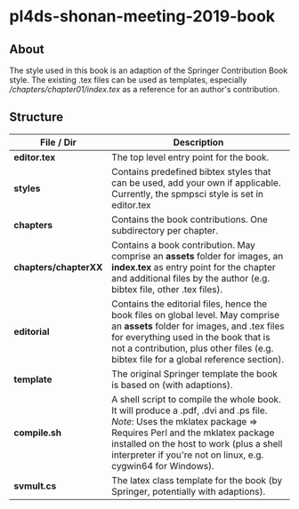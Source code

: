 # pl4ds-shonan-meeting-2019-book

## About

The style used in this book is an adaption of the Springer Contribution Book style.
The existing .tex files can be used as templates, especially _/chapters/chapter01/index.tex_ as a reference for an author's contribution.

## Structure

File / Dir | Description
------------ | -------------
__editor.tex__ | The top level entry point for the book.
__styles__ | Contains predefined bibtex styles that can be used, add your own if applicable. Currently, the spmpsci style is set in editor.tex
__chapters__ | Contains the book contributions. One subdirectory per chapter.
__chapters/chapterXX__ | Contains a book contribution. May comprise an __assets__ folder for images, an __index.tex__ as entry point for the chapter and additional files by the author (e.g. bibtex file, other .tex files).
__editorial__ | Contains the editorial files, hence the book files on global level. May comprise an __assets__ folder for images, and .tex files for everything used in the book that is not a contribution, plus other files (e.g. bibtex file for a global reference section).
__template__ | The original Springer template the book is based on (with adaptions).
__compile.sh__ | A shell script to compile the whole book. It will produce a .pdf, .dvi and .ps file. _Note_: Uses the mklatex package => Requires Perl and the mklatex package installed on the host to work (plus a shell interpreter if you're not on linux, e.g. cygwin64 for Windows).
__svmult.cs__ | The latex class template for the book (by Springer, potentially with adaptions).

